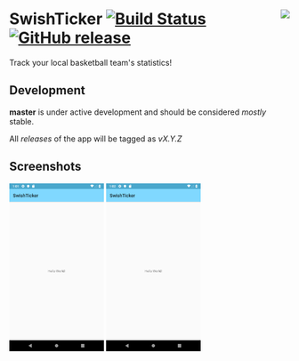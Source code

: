 # SwishTicker <img src="https://raw.githubusercontent.com/kevinhinterlong/SwishTicker/master/app/src/main/play/listings/en-US/graphics/icon/0.png" height="100px" align="right" /> [![Build Status](https://travis-ci.org/kevinhinterlong/SwishTicker.svg?branch=master)](https://travis-ci.org/kevinhinterlong/SwishTicker) [![GitHub release](https://img.shields.io/github/release/kevinhinterlong/SwishTicker.svg)](https://github.com/kevinhinterlong/SwishTicker/releases)

Track your local basketball team's statistics!

## Development

**master** is under active development and should be considered *mostly* stable.

All *releases* of the app will be tagged as *vX.Y.Z*

## Screenshots

<img src="app/src/main/play/listings/en-US/graphics/phone-screenshots/0.png" width="170"/> <img src="app/src/main/play/listings/en-US/graphics/phone-screenshots/1.png" width="170"/>
